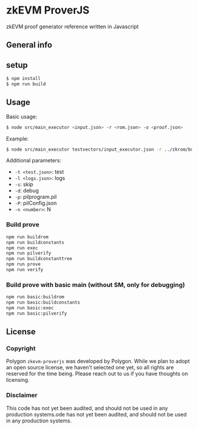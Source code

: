 # zkEVM ProverJS
zkEVM proof generator reference written in Javascript

## General info

## setup
```sh
$ npm install
$ npm run build
```

## Usage
Basic usage:
```sh
$ node src/main_executor <input.json> -r <rom.json> -o <proof.json>
```
Example:
```sh
$ node src/main_executor testvectors/input_executor.json -r ../zkrom/build/rom.json -o tmp/commit.bin
```
Additional parameters:

- `-t <test.json>`: test
- `-l <logs.json>`: logs
- `-s`: skip
- `-d`: debug
- `-p`: pilprogram.pil
- `-P`: pilConfig.json
- `-n <number>`: N

### Build prove
```sh
npm run buildrom
npm run buildconstants
npm run exec
npm run pilverify
npm run buildconstanttree
npm run prove
npm run verify
```
### Build prove with basic main (without SM, only for debugging)
```sh
npm run basic:buildrom
npm run basic:buildconstants
npm run basic:exec
npm run basic:pilverify
```
## License

### Copyright
Polygon `zkevm-proverjs` was developed by Polygon. While we plan to adopt an open source license, we haven’t selected one yet, so all rights are reserved for the time being. Please reach out to us if you have thoughts on licensing.

### Disclaimer
This code has not yet been audited, and should not be used in any production systems.ode has not yet been audited, and should not be used in any production systems.
